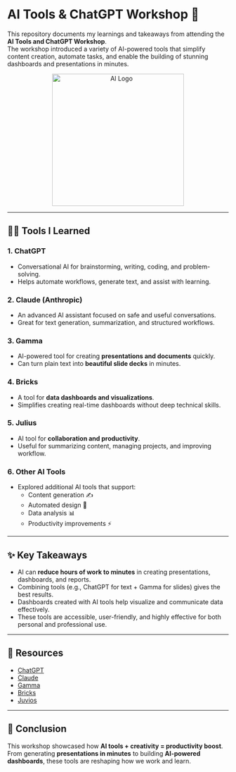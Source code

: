 # AI Tools & ChatGPT Workshop 🚀

This repository documents my learnings and takeaways from attending the **AI Tools and ChatGPT Workshop**.  
The workshop introduced a variety of AI-powered tools that simplify content creation, automate tasks, and enable the building of stunning dashboards and presentations in minutes.

<p align="center">
  <img src="https://upload.wikimedia.org/wikipedia/commons/6/62/Artificial_Intelligence_%26_Machine_Learning.png" alt="AI Logo" width="300"/>
</p>

---

## 🧑‍💻 Tools I Learned

### 1. **ChatGPT**
- Conversational AI for brainstorming, writing, coding, and problem-solving.
- Helps automate workflows, generate text, and assist with learning.

### 2. **Claude (Anthropic)**
- An advanced AI assistant focused on safe and useful conversations.
- Great for text generation, summarization, and structured workflows.

### 3. **Gamma**
- AI-powered tool for creating **presentations and documents** quickly.
- Can turn plain text into **beautiful slide decks** in minutes.

### 4. **Bricks**
- A tool for **data dashboards and visualizations**.
- Simplifies creating real-time dashboards without deep technical skills.

### 5. **Julius**
- AI tool for **collaboration and productivity**.
- Useful for summarizing content, managing projects, and improving workflow.

### 6. **Other AI Tools**
- Explored additional AI tools that support:
  - Content generation ✍️  
  - Automated design 🎨  
  - Data analysis 📊  
  - Productivity improvements ⚡  

---

## ✨ Key Takeaways
- AI can **reduce hours of work to minutes** in creating presentations, dashboards, and reports.  
- Combining tools (e.g., ChatGPT for text + Gamma for slides) gives the best results.  
- Dashboards created with AI tools help visualize and communicate data effectively.  
- These tools are accessible, user-friendly, and highly effective for both personal and professional use.  

---


## 🔗 Resources

- [ChatGPT](https://chat.openai.com/)  
- [Claude](https://www.anthropic.com/)  
- [Gamma](https://gamma.app/)  
- [Bricks](https://bricks.ai/)  
- [Juvios](https://juvios.com/)  

---

## 🏁 Conclusion
This workshop showcased how **AI tools + creativity = productivity boost**.  
From generating **presentations in minutes** to building **AI-powered dashboards**, these tools are reshaping how we work and learn.  
